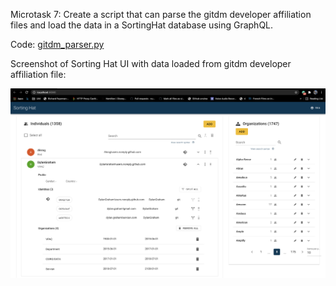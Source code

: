 Microtask 7:
Create a script that can parse the gitdm developer affiliation files and load the data in a SortingHat database using GraphQL.

Code: [gitdm_parser.py](https://github.com/Rashmi-K-A/chaoss-sortinghat/blob/master/code/gitdm_parser.py)

Screenshot of Sorting Hat UI with data loaded from gitdm developer affiliation file:

![Sortinghat UI](https://github.com/Rashmi-K-A/chaoss-sortinghat/blob/master/assets/gitdm_data.png)
